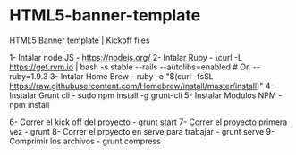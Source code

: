# HTML5-banner-template
HTML5 Banner template | Kickoff files

1- Intalar node JS - https://nodejs.org/
2- Intalar Ruby - \curl -L https://get.rvm.io | bash -s stable --rails --autolibs=enabled # Or, --ruby=1.9.3
3- Intalar Home Brew - ruby -e "$(curl -fsSL https://raw.githubusercontent.com/Homebrew/install/master/install)"
4- Instalar Grunt cli - sudo npm install -g grunt-cli
5- Instalar Modulos NPM - npm install

6- Correr el kick off del proyecto - grunt start
7- Correr el proyecto primera vez - grunt
8- Correr el proyecto en serve para trabajar - grunt serve
9- Comprimir los archivos - grunt compress
